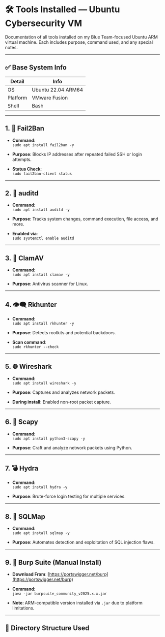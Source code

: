 # 🛠️ Tools Installed — Ubuntu Cybersecurity VM

Documentation of all tools installed on my Blue Team-focused Ubuntu ARM virtual machine. Each includes purpose, command used, and any special notes.

---

## ✅ Base System Info

| Detail         | Info               |
|----------------|--------------------|
| OS             | Ubuntu 22.04 ARM64 |
| Platform       | VMware Fusion      |
| Shell          | Bash               |

---

## 1. 🔐 Fail2Ban

- **Command**:  
  `sudo apt install fail2ban -y`

- **Purpose**: Blocks IP addresses after repeated failed SSH or login attempts.

- **Status Check**:  
  `sudo fail2ban-client status`

---

## 2. 📜 auditd

- **Command**:  
  `sudo apt install auditd -y`

- **Purpose**: Tracks system changes, command execution, file access, and more.

- **Enabled via**:  
  `sudo systemctl enable auditd`

---

## 3. 🧼 ClamAV

- **Command**:  
  `sudo apt install clamav -y`

- **Purpose**: Antivirus scanner for Linux.

---

## 4. 👁️‍🗨️ Rkhunter

- **Command**:  
  `sudo apt install rkhunter -y`

- **Purpose**: Detects rootkits and potential backdoors.

- **Scan command**:  
  `sudo rkhunter --check`

---

## 5. 🌐 Wireshark

- **Command**:  
  `sudo apt install wireshark -y`

- **Purpose**: Captures and analyzes network packets.

- **During install**: Enabled non-root packet capture.

---

## 6. 🧬 Scapy

- **Command**:  
  `sudo apt install python3-scapy -y`

- **Purpose**: Craft and analyze network packets using Python.

---

## 7. 💣 Hydra

- **Command**:  
  `sudo apt install hydra -y`

- **Purpose**: Brute-force login testing for multiple services.

---

## 8. 🐍 SQLMap

- **Command**:  
  `sudo apt install sqlmap -y`

- **Purpose**: Automates detection and exploitation of SQL injection flaws.

---

## 9. 🧪 Burp Suite (Manual Install)

- **Download From**: [https://portswigger.net/burp](https://portswigger.net/burp)

- **Command**:  
  `java -jar burpsuite_community_v2025.x.x.jar`

- **Note**: ARM-compatible version installed via `.jar` due to platform limitations.

---

## 📁 Directory Structure Used

